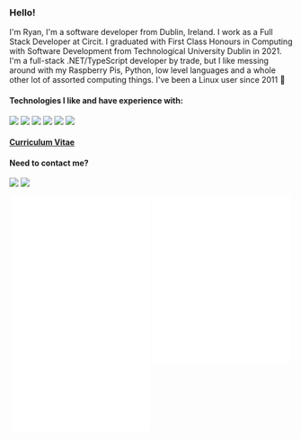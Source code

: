 ### Hello!

I'm Ryan, I'm a software developer from Dublin, Ireland. I work as a Full Stack Developer at Circit. I graduated with First Class Honours in Computing with Software Development from Technological University Dublin in 2021. I'm a full-stack .NET/TypeScript developer by trade, but I like messing around with my Raspberry Pis, Python, low level languages and a whole other lot of assorted computing things. I've been a Linux user since 2011 🐧

#### Technologies I like and have experience with: 


![](https://img.shields.io/badge/-.NET-5aa5a2?logo=.NET&logoColor=white&style=flat)
![](https://img.shields.io/badge/-Blazor-5aa5a2?logo=blazor&logoColor=white&style=flat)
![](https://img.shields.io/badge/-Java-5aa5a2?logo=Java&logoColor=white&style=flat)
![](https://img.shields.io/badge/-Docker-5aa5a2?logo=Docker&logoColor=white&style=flat)
![](https://img.shields.io/badge/-Linux-5aa5a2?logo=Linux&logoColor=white&style=flat)
![](https://img.shields.io/badge/-Azure-5aa5a2?logo=Microsoft%20Azure&logoColor=white&style=flat)

#### [Curriculum Vitae](https://docs.google.com/viewerng/viewer?url=https://github.com/ryandeering/cv/releases/latest/download/RyanDeeringCV.pdf) 

#### Need to contact me?

[![](http://img.shields.io/badge/-LinkedIn-5aa5a2?logo=linkedin&logoColor=white)](https://linkedin.com/in/ryandeering)
[![](http://img.shields.io/badge/-Email-5aa5a2?logo=gmail&logoColor=white)](mailto:ryandeering1@gmail.com)

<p align="center">
    <a target="_blank" href="https://github.com/lowlighter/metrics.git"><img width="49%" src="https://github.com/ryandeering/ryandeering/blob/main/metrics.left.svg" /></a>
    <a target="_blank" href="https://github.com/lowlighter/metrics.git"><img width="49%" img align='top' src="https://github.com/ryandeering/ryandeering/blob/main/metrics.right.svg" /></a>
</p>


<!--
**ryandeering/ryandeering** is a ✨ _special_ ✨ repository because its `README.md` (this file) appears on your GitHub profile.

Here are some ideas to get you started:

- 🔭 I’m currently working on ...
- 🌱 I’m currently learning ...
- 👯 I’m looking to collaborate on ...
- 🤔 I’m looking for help with ...
- 💬 Ask me about ...
- 📫 How to reach me: ...
- 😄 Pronouns: ...
- ⚡ Fun fact: ...
-->
